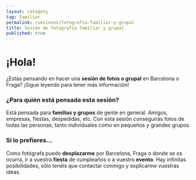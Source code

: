 ```yaml
---
layout: category
tag: familiar
permalink: /sesiones/fotografia-familiar-y-grupal
title: Sesión de fotografía familiar y grupal
published: true
---
```

# ¡Hola!

¿Estás pensando en hacer una **sesión de fotos o grupal** en Barcelona o Fraga? ¡Sigue leyendo para tener más información!


### ¿Para quién está pensada esta sesión?

Está pensada para **familias y grupos** de gente en general. Amigos, empresas, fiestas, despedidas, etc. Con esta sesión conseguirás fotos de todas las personas, tanto individuales como en pequeños y grandes grupos.


### Si lo prefieres…

Como fotógrafa puedo **desplazarme** por Barcelona, Fraga o donde se os ocurra, ir a vuestra **fiesta** de cumpleaños o a vuestro **evento**. Hay infinitas posibilidades, sólo tenéis que contactar conmigo y explicarme vuestras ideas.
